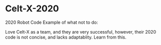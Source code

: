 # Celt-X-2020
2020 Robot Code
Example of what not to do: 

Love Celt-X as a team, and they are very successful, however, their 2020 code is not concise, and lacks adaptablity. 
Learn from this. 
